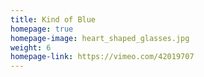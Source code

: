 ```yaml
---
title: Kind of Blue
homepage: true
homepage-image: heart_shaped_glasses.jpg
weight: 6
homepage-link: https://vimeo.com/42019707
---
```


